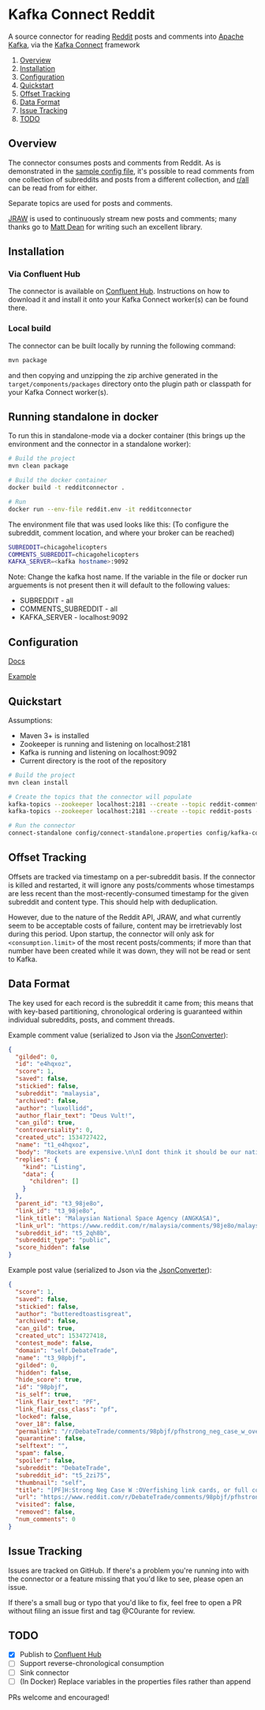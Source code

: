 # Kafka Connect Reddit

A source connector for reading [Reddit] posts and comments into
[Apache Kafka], via the [Kafka Connect] framework

1. [Overview](#overview)
1. [Installation](#installation)
1. [Configuration](#configuration)
1. [Quickstart](#quickstart)
1. [Offset Tracking](#offset-tracking)
1. [Data Format](#data-format)
1. [Issue Tracking](#issue-tracking)
1. [TODO](#todo)

## Overview

The connector consumes posts and comments from Reddit. As is
demonstrated in the
[sample config file](config/kafka-connect-reddit-source.properties),
it's possible to read comments from one collection of subreddits and
posts from a different collection, and [r/all](reddit.com/r/all) can
be read from for either.

Separate topics are used for posts and comments.

[JRAW] is used to continuously stream new posts and comments; many
thanks go to [Matt Dean](https://github.com/mattbdean) for writing such
an excellent library.

## Installation


### Via Confluent Hub

The connector is available on
[Confluent Hub](https://www.confluent.io/hub/C0urante/kafka-connect-reddit). Instructions on how to
download it and install it onto your Kafka Connect worker(s) can be found there.

### Local build

The connector can be built locally by running the following command:

```bash
mvn package
```

and then copying and unzipping the zip archive generated in the `target/components/packages`
directory onto the plugin path or classpath for your Kafka Connect worker(s).

## Running standalone in docker

To run this in standalone-mode via a docker container (this brings up the environment and the connector in a standalone worker):

```bash
# Build the project 
mvn clean package

# Build the docker container 
docker build -t redditconnector .

# Run 
docker run --env-file reddit.env -it redditconnector

```

The environment file that was used looks like this: (To configure the subreddit, comment location, and where your broker can be reached)

```bash
SUBREDDIT=chicagohelicopters
COMMENTS_SUBREDDIT=chicagohelicopters
KAFKA_SERVER=<kafka hostname>:9092
```

Note: Change the kafka host name. If the variable in the file or docker run arguements is not present then it will default to the following values:

 * SUBREDDIT - all
 * COMMENTS_SUBREDDIT - all
 * KAFKA_SERVER - localhost:9092


## Configuration

[Docs](docs/source-connector-config.md)

[Example](config/kafka-connect-reddit-source.properties)

## Quickstart

Assumptions:

- Maven 3+ is installed
- Zookeeper is running and listening on localhost:2181
- Kafka is running and listening on localhost:9092
- Current directory is the root of the repository

```bash
# Build the project
mvn clean install

# Create the topics that the connector will populate
kafka-topics --zookeeper localhost:2181 --create --topic reddit-comments --partitions 3 --replication-factor 1
kafka-topics --zookeeper localhost:2181 --create --topic reddit-posts --partitions 3 --replication-factor 1

# Run the connector
connect-standalone config/connect-standalone.properties config/kafka-connect-reddit-source.properties
```

  

## Offset Tracking

Offsets are tracked via timestamp on a per-subreddit basis. If the
connector is killed and restarted, it will ignore any posts/comments
whose timestamps are less recent than the most-recently-consumed
timestamp for the given subreddit and content type. This should help
with deduplication.

However, due to the nature of the Reddit API, JRAW, and
what currently seem to be acceptable costs of failure, content may be
irretrievably lost during this period. Upon startup, the connector will
only ask for `<consumption.limit>` of the most recent posts/comments; if
more than that number have been created while it was down, they will not
be read or sent to Kafka.

## Data Format

The key used for each record is the subreddit it came from; this means
that with key-based partitioning, chronological ordering is guaranteed
within individual subreddits, posts, and comment threads.

Example comment value (serialized to Json via the [JsonConverter]):

```json
{
  "gilded": 0,
  "id": "e4hqxoz",
  "score": 1,
  "saved": false,
  "stickied": false,
  "subreddit": "malaysia",
  "archived": false,
  "author": "luxollidd",
  "author_flair_text": "Deus Vult!",
  "can_gild": true,
  "controversiality": 0,
  "created_utc": 1534727422,
  "name": "t1_e4hqxoz",
  "body": "Rockets are expensive.\n\nI dont think it should be our nation's priority for now.",
  "replies": {
    "kind": "Listing",
    "data": {
      "children": []
    }
  },
  "parent_id": "t3_98je8o",
  "link_id": "t3_98je8o",
  "link_title": "Malaysian National Space Agency (ANGKASA)",
  "link_url": "https://www.reddit.com/r/malaysia/comments/98je8o/malaysian_national_space_agency_angkasa/",
  "subreddit_id": "t5_2qh8b",
  "subreddit_type": "public",
  "score_hidden": false
}
```

Example post value (serialized to Json via the [JsonConverter]):

```json
{
  "score": 1,
  "saved": false,
  "stickied": false,
  "author": "butteredtoastisgreat",
  "archived": false,
  "can_gild": true,
  "created_utc": 1534727418,
  "contest_mode": false,
  "domain": "self.DebateTrade",
  "name": "t3_98pbjf",
  "gilded": 0,
  "hidden": false,
  "hide_score": true,
  "id": "98pbjf",
  "is_self": true,
  "link_flair_text": "PF",
  "link_flair_css_class": "pf",
  "locked": false,
  "over_18": false,
  "permalink": "/r/DebateTrade/comments/98pbjf/pfhstrong_neg_case_w_overfishing_link_cards_or/",
  "quarantine": false,
  "selftext": "",
  "spam": false,
  "spoiler": false,
  "subreddit": "DebateTrade",
  "subreddit_id": "t5_2zi75",
  "thumbnail": "self",
  "title": "[PF]H:Strong Neg Case W :OVerfishing link cards, or full contention",
  "url": "https://www.reddit.com/r/DebateTrade/comments/98pbjf/pfhstrong_neg_case_w_overfishing_link_cards_or/",
  "visited": false,
  "removed": false,
  "num_comments": 0
}
```

## Issue Tracking

Issues are tracked on GitHub. If there's a problem you're running into
with the connector or a feature missing that you'd like to see, please
open an issue.

If there's a small bug or typo that you'd like to fix, feel free to open
a PR without filing an issue first and tag @C0urante for review.

## TODO

- [x] Publish to [Confluent Hub]
- [ ] Support reverse-chronological consumption
- [ ] Sink connector
- [ ] (In Docker) Replace variables in the properties files rather than append 

PRs welcome and encouraged!

[Kafka Connect]: https://docs.confluent.io/current/connect
[Apache Kafka]: https://kafka.apache.org
[Reddit]: https://www.redditinc.com/
[JRAW]: https://github.com/mattbdean/JRAW
[JsonConverter]: https://github.com/apache/kafka/blob/2.0.0/connect/json/src/main/java/org/apache/kafka/connect/json/JsonConverter.java
[Confluent Hub]: https://confluent.io/hub

